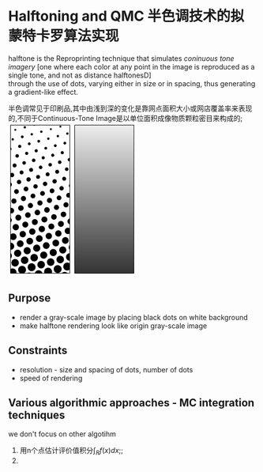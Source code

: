 # Halftoning and QMC 半色调技术的拟蒙特卡罗算法实现

halftone is the Reproprinting technique that simulates *coninuous tone imagery* [one where each color at any point in the image is reproduced as a single tone, and not as distance halftonesD]    
through the use of dots, varying either in size or in spacing, thus generating a gradient-like effect.

半色调常见于印刷品,其中由浅到深的变化是靠网点面积大小或网店覆盖率来表现的,不同于Continuous-Tone Image是以单位面积成像物质颗粒密目来构成的;
![](2.png)
## Purpose
- render a gray-scale image by placing black dots on white background
- make halftone rendering look like origin gray-scale image
## Constraints
- resolution - size and spacing of dots, number of dots
- speed of rendering
## Various algorithmic approaches - MC integration techniques
we don't focus on other algotihm
1. 用n个点估计评价值积分$\int_R{f(x)dx}$;;
2. 